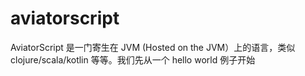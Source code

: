 # aviatorscript
AviatorScript 是一门寄生在 JVM  (Hosted on the JVM）上的语言，类似 clojure/scala/kotlin 等等。我们先从一个 hello world 例子开始
